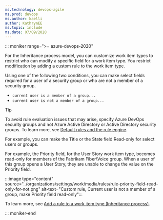 ```yaml
---
ms.technology: devops-agile
ms.prod: devops
ms.author: kaelli
author: KathrynEE
ms.topic: include
ms.date: 07/09/2020
---
```





::: moniker range=">= azure-devops-2020"

For the Inheritance process model, you can customize work item types to restrict who can modify a specific field for a work item type. You restrict modification by adding a custom rule to the work item type. 

Using one of the following two conditions, you can make select fields required for a user of a security group or who are not a member of a security group. 

- `current user is a member of a group...`
- `current user is not a member of a group...`


> [!TIP]    
> To avoid rule evaluation issues that may arise, specify Azure DevOps security groups and not Azure Active Directory or Active Directory security groups. To learn more, see [Default rules and the rule engine](../organizations/settings/work/rule-reference.md).

For example, you can make the Title or the State field Read-only for select users or groups. 

For example, the Priority field, for the User Story work item type, becomes read-only for members of the Fabrikam Fiber\Voice group. When a user of this group opens a User Story, they are unable to change the value on the Priority field.

:::image type="content" source="../organizations/settings/work/media/rules/rule-priority-field-read-only-for-not.png" alt-text="Custom rule, Current user is not a member of a group, make Priority field read-only":::

To learn more, see [Add a rule to a work item type (Inheritance process)](../organizations/settings/work/custom-rules.md). 

::: moniker-end
